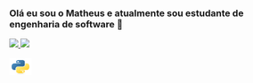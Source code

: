 ### Olá eu sou o Matheus e atualmente sou estudante de engenharia de software 👋


<div align="left">
  <a href="https://github.com/MathAuden">
  <img height="180em" src="https://github-readme-stats.vercel.app/api?username=MathAuden&show_icons=true&theme=tokyonight&include_all_commits=true&count_private=true"/>
  <img height="180em" src="https://github-readme-stats.vercel.app/api/top-langs/?username=MathAuden&layout=compact&langs_count=7&theme=tokyonight"/>
</div>
<div style="display: inline_block"><br>
<img align="center" alt="Luiz-Python" height="30" width="40" src="https://raw.githubusercontent.com/devicons/devicon/master/icons/python/python-original.svg">
</div>
